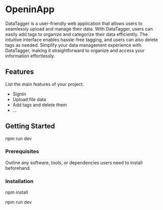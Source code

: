 # OpeninApp
DataTagger is a user-friendly web application that allows users to seamlessly upload and manage their data. With DataTagger, users can easily add tags to organize and categorize their data efficiently. The intuitive interface enables hassle-free tagging, and users can also delete tags as needed. Simplify your data management experience with DataTagger, making it straightforward to organize and access your information effortlessly.

## Features

List the main features of your project.

- SignIn
- Upload file data
- Add tags and delete them
- ...

## Getting Started

npm run dev

### Prerequisites

Outline any software, tools, or dependencies users need to install beforehand.

### Installation
npm install 

npm run dev

